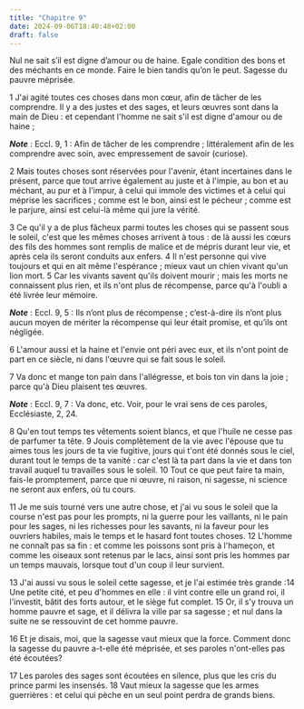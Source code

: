 ```yaml
---
title: "Chapitre 9"
date: 2024-09-06T18:40:48+02:00
draft: false
---
```



Nul ne sait s’il est digne d’amour ou de haine.
Egale condition des bons et des méchants en ce monde.
Faire le bien tandis qu’on le peut.
Sagesse du pauvre méprisée.


1 J'ai agité toutes ces choses dans mon cœur, afin de tâcher de les comprendre. Il y a des justes et des sages, et leurs œuvres sont dans la main de Dieu : et cependant l'homme ne sait s'il est digne d'amour ou de haine ;

***Note*** :  Eccl. 9, 1 : Afin de tâcher de les comprendre ; littéralement afin de les comprendre avec soin, avec empressement de savoir (curiose).

2 Mais toutes choses sont réservées pour l'avenir, étant incertaines dans le présent, parce que tout arrive également au juste et à l'impie, au bon et au méchant, au pur et à l'impur, à celui qui immole des victimes et à celui qui méprise les sacrifices ; comme est le bon, ainsi est le pécheur ; comme est le parjure, ainsi est celui-là même qui jure la vérité.


3 Ce qu'il y a de plus fâcheux parmi toutes les choses qui se passent sous le soleil, c'est que les mêmes choses arrivent à tous : de là aussi les cœurs des fils des hommes sont remplis de malice et de mépris durant leur vie, et après cela ils seront conduits aux enfers. 4 Il n'est personne qui vive toujours et qui en ait même l'espérance ; mieux vaut un chien vivant qu'un lion mort. 5 Car les vivants savent qu'ils doivent mourir ; mais les morts ne connaissent plus rien, et ils n'ont plus de récompense, parce qu'à l'oubli a été livrée leur mémoire.

***Note*** :  Eccl. 9, 5 : Ils n’ont plus de récompense ; c’est-à-dire ils n’ont plus aucun moyen de mériter la récompense qui leur était promise, et qu’ils ont négligée.

6 L'amour aussi et la haine et l'envie ont péri avec eux, et ils n'ont point de part en ce siècle, ni dans l'œuvre qui se fait sous le soleil.


7 Va donc et mange ton pain dans l'allégresse, et bois ton vin dans la joie ; parce qu'à Dieu plaisent tes œuvres.

***Note*** :  Eccl. 9, 7 : Va donc, etc. Voir, pour le vrai sens de ces paroles, Ecclésiaste, 2, 24.

8 Qu'en tout temps tes vêtements soient blancs, et que l'huile ne cesse pas de parfumer ta tête. 9 Jouis complètement de la vie avec l'épouse que tu aimes tous les jours de ta vie fugitive, jours qui t'ont été donnés sous le ciel, durant tout le temps de ta vanité : car c'est là ta part dans la vie et dans ton travail auquel tu travailles sous le soleil. 10 Tout ce que peut faire ta main, fais-le promptement, parce que ni œuvre, ni raison, ni sagesse, ni science ne seront aux enfers, où tu cours.


11 Je me suis tourné vers une autre chose, et j'ai vu sous le soleil que la course n'est pas pour les prompts, ni la guerre pour les vaillants, ni le pain pour les sages, ni les richesses pour les savants, ni la faveur pour les ouvriers habiles, mais le temps et le hasard font toutes choses. 12 L'homme ne connaît pas sa fin : et comme les poissons sont pris à l'hameçon, et comme les oiseaux sont retenus par le lacs, ainsi sont pris les hommes par un temps mauvais, lorsque tout d'un coup il leur survient.


13 J'ai aussi vu sous le soleil cette sagesse, et je l'ai estimée très grande :14 Une petite cité, et peu d'hommes en elle : il vint contre elle un grand roi, il l'investit, bâtit des forts autour, et le siège fut complet. 15 Or, il s'y trouva un homme pauvre et sage, et il délivra la ville par sa sagesse ; et nul dans la suite ne se ressouvint de cet homme pauvre.


16 Et je disais, moi, que la sagesse vaut mieux que la force. Comment donc la sagesse du pauvre a-t-elle été méprisée, et ses paroles n'ont-elles pas été écoutées?


17 Les paroles des sages sont écoutées en silence, plus que les cris du prince parmi les insensés. 18 Vaut mieux la sagesse que les armes guerrières : et celui qui pèche en un seul point perdra de grands biens.

